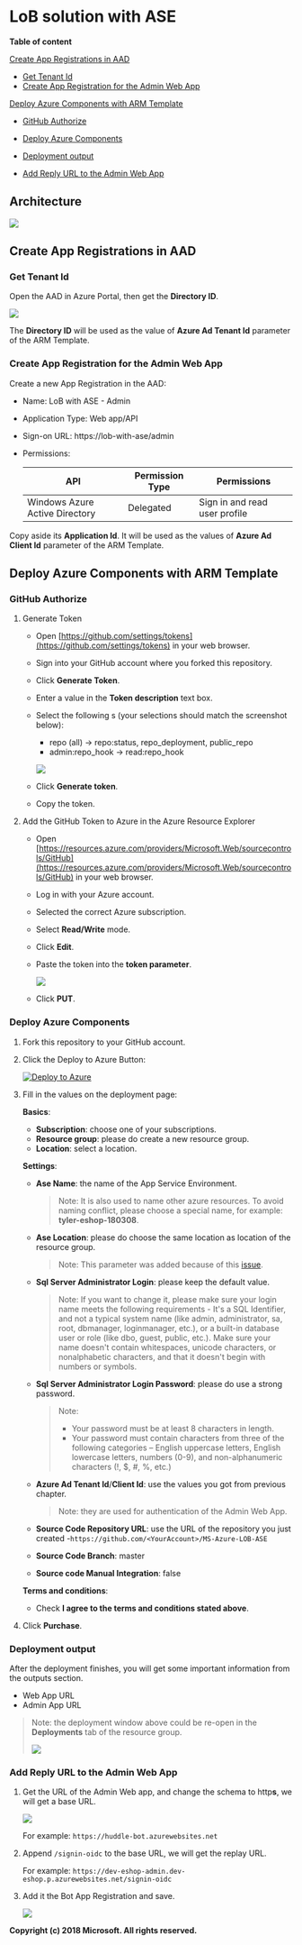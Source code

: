 # LoB solution with ASE

**Table of content**

[Create App Registrations in AAD](#create-app-registrations-in-aad)

* [Get Tenant Id](#get-tenant-id)
* [Create App Registration for the Admin Web App](#create-app-registration-for-the-admin-web-app)

[Deploy Azure Components with ARM Template](#deploy-azure-components-with-arm-template)

* [GitHub Authorize](#github-authorize)
* [Deploy Azure Components](#deploy-azure-components)
* [Deployment output](#deployment-output)


* [Add Reply URL to the Admin Web App](#add-reply-url-to-the-admin-web-app)

## Architecture

![](images/architecture.png)

## Create App Registrations in AAD 

### Get Tenant Id

Open the AAD in Azure Portal, then get the **Directory ID**.

![](images/aad-tenant-id.png)

The **Directory ID** will be used as the value of  **Azure Ad Tenant Id** parameter of the ARM Template.

### Create App Registration for the Admin Web App

Create a new App Registration in the AAD:

* Name: LoB with ASE - Admin


* Application Type: Web app/API

* Sign-on URL: https://lob-with-ase/admin

* Permissions:

   | API                            | Permission Type | Permissions                   |
   | ------------------------------ | --------------- | ----------------------------- |
   | Windows Azure Active Directory | Delegated       | Sign in and read user profile |

Copy aside its **Application Id**. It will be used as the values of **Azure Ad Client Id** parameter of the ARM Template.

## Deploy Azure Components with ARM Template

### GitHub Authorize

1. Generate Token

   - Open [https://github.com/settings/tokens](https://github.com/settings/tokens) in your web browser.

   - Sign into your GitHub account where you forked this repository.

   - Click **Generate Token**.

   - Enter a value in the **Token description** text box.

   - Select the following s (your selections should match the screenshot below):

     - repo (all) -> repo:status, repo_deployment, public_repo
     - admin:repo_hook -> read:repo_hook

     ![](images/github-new-personal-access-token.png)

   - Click **Generate token**.

   - Copy the token.

2. Add the GitHub Token to Azure in the Azure Resource Explorer

   - Open [https://resources.azure.com/providers/Microsoft.Web/sourcecontrols/GitHub](https://resources.azure.com/providers/Microsoft.Web/sourcecontrols/GitHub) in your web browser.

   - Log in with your Azure account.

   - Selected the correct Azure subscription.

   - Select **Read/Write** mode.

   - Click **Edit**.

   - Paste the token into the **token parameter**.

     ![](images/update-github-token-in-azure-resource-explorer.png)

   - Click **PUT**.

### Deploy Azure Components

1. Fork this repository to your GitHub account.

2. Click the Deploy to Azure Button:

   [![Deploy to Azure](https://camo.githubusercontent.com/9285dd3998997a0835869065bb15e5d500475034/687474703a2f2f617a7572656465706c6f792e6e65742f6465706c6f79627574746f6e2e706e67)](https://portal.azure.com/#create/Microsoft.Template/uri/https%3A%2F%2Fraw.githubusercontent.com%2FTylerLu%2FMS-Azure-LOB-ASE%2Fmaster%2Fazuredeploy.json)

3. Fill in the values on the deployment page:

   **Basics**:

   * **Subscription**: choose one of your subscriptions.
   * **Resource group**: please do create a new resource group.
   * **Location**:  select a location.

   **Settings**:

   * **Ase Name**: the name of the App Service Environment. 

     >  Note:  It is also used to name other azure resources. To avoid naming conflict, please choose a special name, for example: **tyler-eshop-180308**.

   * **Ase Location**: please do choose the same location as location of the resource group.

     > Note: This parameter was added because of this [issue](https://github.com/Azure/azure-quickstart-templates/issues/2828).

   * **Sql Server Administrator Login**:  please keep the default value.

     > Note: If you want to change it, please make sure your login name meets the following requirements - It's a SQL Identifier, and not a typical system name (like admin, administrator, sa, root, dbmanager, loginmanager, etc.), or a built-in database user or role (like dbo, guest, public, etc.). Make sure your name doesn't contain whitespaces, unicode characters, or nonalphabetic characters, and that it doesn't begin with numbers or symbols.

   * **Sql Server Administrator Login Password**: please do use a strong password.

     > Note:
     >
     > - Your password must be at least 8 characters in length.
     > - Your password must contain characters from three of the following categories – English uppercase letters, English lowercase letters, numbers (0-9), and non-alphanumeric characters (!, $, #, %, etc.)

   * **Azure Ad Tenant Id**/**Client Id**: use the values you got from previous chapter.

     > Note: they are used for authentication of the Admin Web App.

   * **Source Code Repository URL**:  use the URL of the repository you just created -`https://github.com/<YourAccount>/MS-Azure-LOB-ASE`

   * **Source Code Branch**: master

   * **Source code Manual Integration**: false

   **Terms and conditions**:

   * Check **I agree to the terms and conditions stated above**.

4. Click **Purchase**.

### Deployment output

After the deployment finishes, you will get some important information from the outputs section.

* Web App URL
* Admin App URL

> Note: the deployment window above could be re-open in the **Deployments** tab of the resource group.
>
> ![](images/azure-resource-group-deployments.png)

### Add Reply URL to the Admin Web App

1. Get the URL of the Admin Web app, and change the schema to http**s**, we will get a base URL.

    ![](images/admin-web-app.png)

    For example: `https://huddle-bot.azurewebsites.net`

2. Append `/signin-oidc` to the base URL, we will get the replay URL. 

   For example: `https://dev-eshop-admin.dev-eshop.p.azurewebsites.net/signin-oidc`

3. Add it the Bot App Registration and save.

   ![](images/app-registration-reply-urls.png)




**Copyright (c) 2018 Microsoft. All rights reserved.**